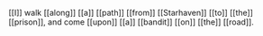 [[I]] walk [[along]] [[a]] [[path]] [[from]] [[Starhaven]] [[to]] [[the]] [[prison]], and come [[upon]] [[a]] [[bandit]] [[on]] [[the]] [[road]].